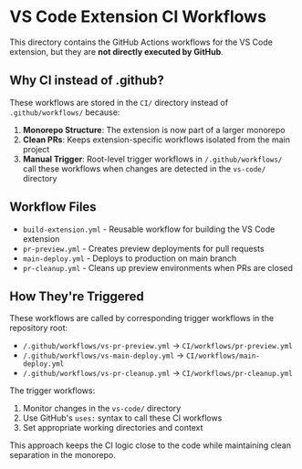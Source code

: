 # VS Code Extension CI Workflows

This directory contains the GitHub Actions workflows for the VS Code extension, but they are **not directly executed by GitHub**.

## Why CI instead of .github?

These workflows are stored in the `CI/` directory instead of `.github/workflows/` because:

1. **Monorepo Structure**: The extension is now part of a larger monorepo
2. **Clean PRs**: Keeps extension-specific workflows isolated from the main project
3. **Manual Trigger**: Root-level trigger workflows in `/.github/workflows/` call these workflows when changes are detected in the `vs-code/` directory

## Workflow Files

- `build-extension.yml` - Reusable workflow for building the VS Code extension
- `pr-preview.yml` - Creates preview deployments for pull requests
- `main-deploy.yml` - Deploys to production on main branch
- `pr-cleanup.yml` - Cleans up preview environments when PRs are closed

## How They're Triggered

These workflows are called by corresponding trigger workflows in the repository root:
- `/.github/workflows/vs-pr-preview.yml` → `CI/workflows/pr-preview.yml`
- `/.github/workflows/vs-main-deploy.yml` → `CI/workflows/main-deploy.yml`
- `/.github/workflows/vs-pr-cleanup.yml` → `CI/workflows/pr-cleanup.yml`

The trigger workflows:
1. Monitor changes in the `vs-code/` directory
2. Use GitHub's `uses:` syntax to call these CI workflows
3. Set appropriate working directories and context

This approach keeps the CI logic close to the code while maintaining clean separation in the monorepo.